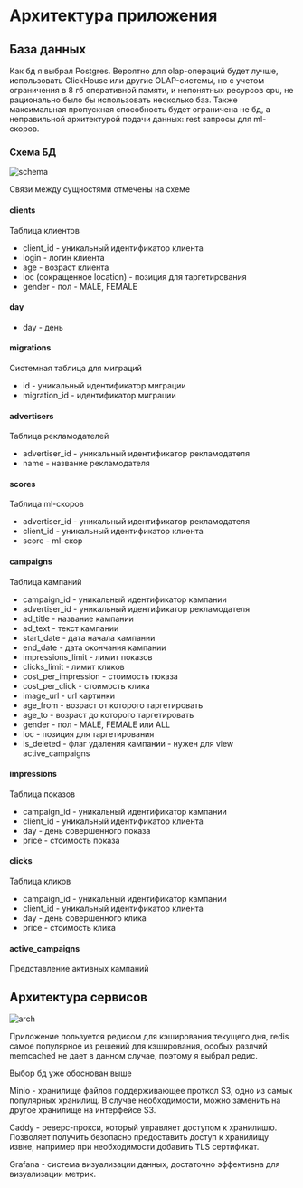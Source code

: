 # Архитектура приложения
## База данных
Как бд я выбрал Postgres. Вероятно для olap-операций будет лучше, использовать ClickHouse или другие OLAP-системы, но с учетом ограничения в 8 гб оперативной памяти, и непонятных ресурсов cpu, не рационально было бы использовать несколько баз. Также максимальная пропускная способность будет ограничена не бд, а неправильной архитектурой подачи данных: rest запросы для ml-скоров.

### Схема БД
![schema](../images/db.png)

Связи между сущностями отмечены на схеме

#### clients
Таблица клиентов
- client_id - уникальный идентификатор клиента
- login - логин клиента
- age - возраст клиента
- loc (сокращенное location) - позиция для таргетирования
- gender - пол - MALE, FEMALE

#### day
- day - день

#### migrations
Системная таблица для миграций
- id - уникальный идентификатор миграции
- migration_id - идентификатор миграции

#### advertisers
Таблица рекламодателей
- advertiser_id - уникальный идентификатор рекламодателя
- name - название рекламодателя

#### scores
Таблица ml-скоров
- advertiser_id - уникальный идентификатор рекламодателя
- client_id - уникальный идентификатор клиента
- score - ml-скор

#### campaigns
Таблица кампаний
- campaign_id - уникальный идентификатор кампании
- advertiser_id - уникальный идентификатор рекламодателя
- ad_title - название кампании
- ad_text - текст кампании
- start_date - дата начала кампании
- end_date - дата окончания кампании
- impressions_limit - лимит показов
- clicks_limit - лимит кликов
- cost_per_impression - стоимость показа
- cost_per_click - стоимость клика
- image_url - url картинки
- age_from - возраст от которого таргетировать
- age_to - возраст до которого таргетировать
- gender - пол - MALE, FEMALE или ALL
- loc - позиция для таргетирования
- is_deleted - флаг удаления кампании - нужен для view active_campaigns

#### impressions
Таблица показов
- campaign_id - уникальный идентификатор кампании
- client_id - уникальный идентификатор клиента
- day - день совершенного показа
- price - стоимость показа

#### clicks
Таблица кликов
- campaign_id - уникальный идентификатор кампании
- client_id - уникальный идентификатор клиента
- day - день совершенного клика
- price - стоимость клика

#### active_campaigns
Представление активных кампаний

## Архитектура сервисов

![arch](../images/arch.png)

Приложение пользуется редисом для кэширования текущего дня, redis самое популярное из решений для кэширования, особых разлчий memcached не дает в данном случае, поэтому я выбрал редис.

Выбор бд уже обоснован выше

Minio - хранилище файлов поддерживающее проткол S3, одно из самых популярных хранилищ. В случае необходимости, можно заменить на другое хранилище на интерфейсе S3.

Caddy - реверс-прокси, который управляет доступом к хранилишю. Позволяет получить безопасно предоставить доступ к хранилищу извне, например при необходимости добавить TLS сертификат.

Grafana - система визуализации данных, достаточно эффективна для визуализации метрик.

